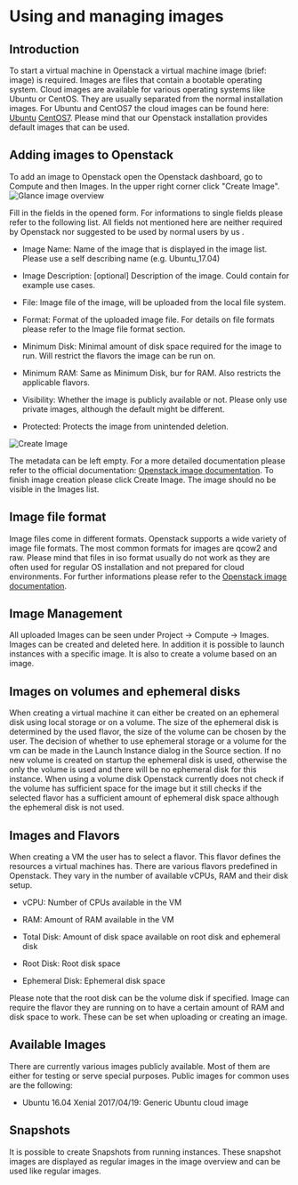 # Using and managing images

## Introduction
To start a virtual machine in Openstack a virtual machine image (brief: image) is required. Images are files that contain a bootable operating system. Cloud images are available for various operating systems like Ubuntu or CentOS. They are usually separated from the normal installation images. For Ubuntu and CentOS7 the cloud images can be found here: [Ubuntu](https://cloud-images.ubuntu.com/) [CentOS7](https://cloud.centos.org/centos/7/images/?C=M;O=D). Please mind that our Openstack installation provides default images that can be used.

## Adding images to Openstack

To add an image to Openstack open the Openstack dashboard, go to Compute and then Images. In the upper right corner click "Create Image".
![Glance image overview](/img/User/images_overview.png)

 Fill in the fields in the opened form. For informations to single fields please refer to the following list. All fields not mentioned here are neither required by Openstack nor suggested to be used by normal users by us .

*  Image Name: Name of the image that is displayed in the image list. Please use a self describing name (e.g. Ubuntu_17.04)

*  Image Description: [optional] Description of the image. Could contain for example use cases.

*  File: Image file of the image, will be uploaded from the local file system.

*  Format: Format of the uploaded image file. For details on file formats please refer to the Image file format section.

*  Minimum Disk: Minimal amount of disk space required for the image to run. Will restrict the flavors the image can be run on.

*  Minimum RAM: Same as Minimum Disk, bur for RAM. Also restricts the applicable flavors.

*  Visibility: Whether the image is publicly available or not. Please only use private images, although the default might be different.

*  Protected: Protects the image from unintended deletion.

![Create Image](/img/User/create_image.png)

The metadata can be left empty. For a more detailed documentation please refer to the official documentation: [Openstack image documentation](https://docs.openstack.org/image-guide/introduction.html).
To finish image creation please click Create Image.
The image should no be visible in the Images list.

## Image file format

Image files come in different formats. Openstack supports a wide variety of image file formats.
The most common formats for images are qcow2 and raw. Please mind that files in iso format usually do not work as they are often used for regular OS installation and not prepared for cloud environments. For further informations please refer to the [Openstack image documentation](https://docs.openstack.org/image-guide/introduction.html).


## Image Management

All uploaded Images can be seen under Project -> Compute -> Images. Images can be created and deleted here. In addition it is possible to launch instances with a specific image. It is also to create a volume based on an image.

## Images on volumes and ephemeral disks

When creating a virtual machine it can either be created on an ephemeral disk using local storage or on a volume. The size of the ephemeral disk is determined by the used flavor, the size of the volume can be chosen by the user. The decision of whether to use ephemeral storage or a volume for the vm can be made in the Launch Instance dialog in the Source section. If no new volume is created on startup the ephemeral disk is used, otherwise the only the volume is used and there will be no ephemeral disk for this instance. When using a volume disk Openstack currently does not check if the volume has sufficient space for the image but it still checks if the selected flavor has a sufficient amount of ephemeral disk space although the ephemeral disk is not used.

## Images and Flavors

When creating a VM the user has to select a flavor. This flavor defines the resources a virtual machines has. There are various flavors predefined in Openstack. They vary in the number of available vCPUs, RAM and their disk setup.


*  vCPU: Number of CPUs available in the VM

*  RAM: Amount of RAM available in the VM

*  Total Disk: Amount of disk space available on root disk and ephemeral disk

*  Root Disk: Root disk space

*  Ephemeral Disk: Ephemeral disk space

Please note that the root disk can be the volume disk if specified.
Image can require the flavor they are running on to have a certain amount of RAM and disk space to work. These can be set when uploading or creating an image.

## Available Images

There are currently various images publicly available. Most of them are either for testing or serve special purposes. Public images for common uses are the following:

*  Ubuntu 16.04 Xenial 2017/04/19: Generic Ubuntu cloud image

## Snapshots

It is possible to create Snapshots from running instances. These snapshot images are displayed as regular images in the image overview and can be used like regular images.
